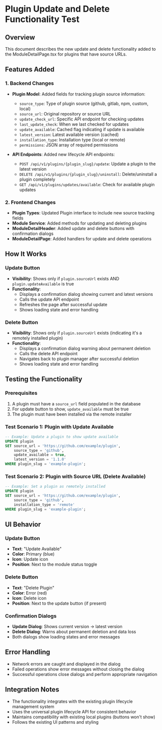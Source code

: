 # Plugin Update and Delete Functionality Test

## Overview
This document describes the new update and delete functionality added to the ModuleDetailPage.tsx for plugins that have source URLs.

## Features Added

### 1. Backend Changes
- **Plugin Model**: Added fields for tracking plugin source information:
  - `source_type`: Type of plugin source (github, gitlab, npm, custom, local)
  - `source_url`: Original repository or source URL
  - `update_check_url`: Specific API endpoint for checking updates
  - `last_update_check`: When we last checked for updates
  - `update_available`: Cached flag indicating if update is available
  - `latest_version`: Latest available version (cached)
  - `installation_type`: Installation type (local or remote)
  - `permissions`: JSON array of required permissions

- **API Endpoints**: Added new lifecycle API endpoints:
  - `POST /api/v1/plugins/{plugin_slug}/update`: Update a plugin to the latest version
  - `DELETE /api/v1/plugins/{plugin_slug}/uninstall`: Delete/uninstall a plugin completely
  - `GET /api/v1/plugins/updates/available`: Check for available plugin updates

### 2. Frontend Changes
- **Plugin Types**: Updated Plugin interface to include new source tracking fields
- **Module Service**: Added methods for updating and deleting plugins
- **ModuleDetailHeader**: Added update and delete buttons with confirmation dialogs
- **ModuleDetailPage**: Added handlers for update and delete operations

## How It Works

### Update Button
- **Visibility**: Shows only if `plugin.sourceUrl` exists AND `plugin.updateAvailable` is true
- **Functionality**:
  - Displays a confirmation dialog showing current and latest versions
  - Calls the update API endpoint
  - Refreshes the page after successful update
  - Shows loading state and error handling

### Delete Button
- **Visibility**: Shows only if `plugin.sourceUrl` exists (indicating it's a remotely installed plugin)
- **Functionality**:
  - Displays a confirmation dialog warning about permanent deletion
  - Calls the delete API endpoint
  - Navigates back to plugin manager after successful deletion
  - Shows loading state and error handling

## Testing the Functionality

### Prerequisites
1. A plugin must have a `source_url` field populated in the database
2. For update button to show, `update_available` must be true
3. The plugin must have been installed via the remote installer

### Test Scenario 1: Plugin with Update Available
```sql
-- Example: Update a plugin to show update available
UPDATE plugin
SET source_url = 'https://github.com/example/plugin',
    source_type = 'github',
    update_available = true,
    latest_version = '1.1.0'
WHERE plugin_slug = 'example-plugin';
```

### Test Scenario 2: Plugin with Source URL (Delete Available)
```sql
-- Example: Set a plugin as remotely installed
UPDATE plugin
SET source_url = 'https://github.com/example/plugin',
    source_type = 'github',
    installation_type = 'remote'
WHERE plugin_slug = 'example-plugin';
```

## UI Behavior

### Update Button
- **Text**: "Update Available"
- **Color**: Primary (blue)
- **Icon**: Update icon
- **Position**: Next to the module status toggle

### Delete Button
- **Text**: "Delete Plugin"
- **Color**: Error (red)
- **Icon**: Delete icon
- **Position**: Next to the update button (if present)

### Confirmation Dialogs
- **Update Dialog**: Shows current version → latest version
- **Delete Dialog**: Warns about permanent deletion and data loss
- Both dialogs show loading states and error messages

## Error Handling
- Network errors are caught and displayed in the dialog
- Failed operations show error messages without closing the dialog
- Successful operations close dialogs and perform appropriate navigation

## Integration Notes
- The functionality integrates with the existing plugin lifecycle management system
- Uses the universal plugin lifecycle API for consistent behavior
- Maintains compatibility with existing local plugins (buttons won't show)
- Follows the existing UI patterns and styling